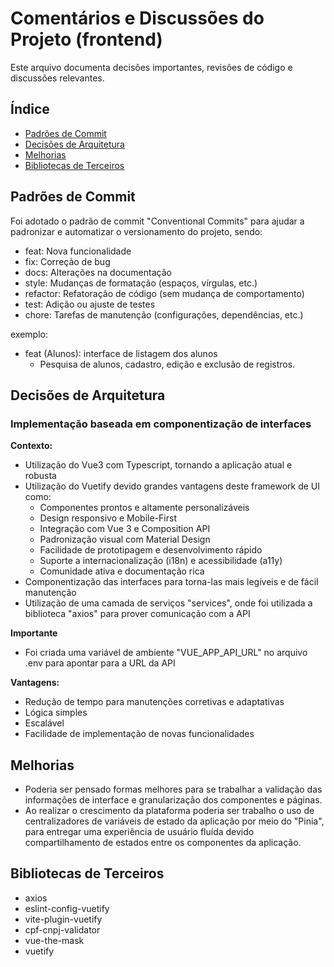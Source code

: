 # Comentários e Discussões do Projeto (frontend)

Este arquivo documenta decisões importantes, revisões de código e discussões relevantes.

## Índice

- [Padrões de Commit](#padrões-de-commit)
- [Decisões de Arquitetura](#decisões-de-arquitetura)
- [Melhorias](#melhorias)
- [Bibliotecas de Terceiros](#bibliotecas-de-terceiros)

## Padrões de Commit

Foi adotado o padrão de commit "Conventional Commits" para ajudar a padronizar e automatizar o versionamento do projeto, sendo:

- feat: Nova funcionalidade
- fix: Correção de bug
- docs: Alterações na documentação
- style: Mudanças de formatação (espaços, vírgulas, etc.)
- refactor: Refatoração de código (sem mudança de comportamento)
- test: Adição ou ajuste de testes
- chore: Tarefas de manutenção (configurações, dependências, etc.)

exemplo:

- feat (Alunos): interface de listagem dos alunos
  - Pesquisa de alunos, cadastro, edição e exclusão de registros.

## Decisões de Arquitetura

### Implementação baseada em componentização de interfaces

**Contexto:**

- Utilização do Vue3 com Typescript, tornando a aplicação atual e robusta
- Utilização do Vuetify devido grandes vantagens deste framework de UI como:
  - Componentes prontos e altamente personalizáveis
  - Design responsivo e Mobile-First
  - Integração com Vue 3 e Composition API
  - Padronização visual com Material Design
  - Facilidade de prototipagem e desenvolvimento rápido
  - Suporte a internacionalização (i18n) e acessibilidade (a11y)
  - Comunidade ativa e documentação rica
- Componentização das interfaces para torna-las mais legíveis e de fácil manutenção
- Utilização de uma camada de serviços "services", onde foi utilizada a biblioteca "axios" para prover comunicação com a API

**Importante**

- Foi criada uma variável de ambiente "VUE_APP_API_URL" no arquivo .env para apontar para a URL da API

**Vantagens:**

- Redução de tempo para manutenções corretivas e adaptativas
- Lógica simples
- Escalável
- Facilidade de implementação de novas funcionalidades

## Melhorias

- Poderia ser pensado formas melhores para se trabalhar a validação das informações de interface e granularização dos componentes e páginas.
- Ao realizar o crescimento da plataforma poderia ser trabalho o uso de centralizadores de variáveis de estado da aplicação por meio do "Pinia", para entregar uma experiência de usuário fluída devido compartilhamento de estados entre os componentes da aplicação.

## Bibliotecas de Terceiros

- axios
- eslint-config-vuetify
- vite-plugin-vuetify
- cpf-cnpj-validator
- vue-the-mask
- vuetify
